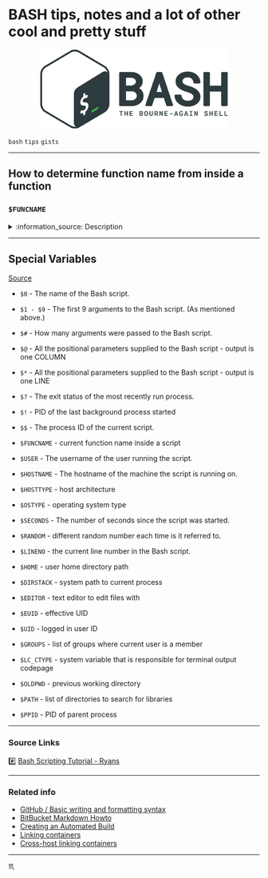 # BASH tips, notes and a lot of other cool and pretty stuff #

<p align="center">
  <img src="../assets/img/bash-logo-web.png" alt="Bash Logo" />
</p>

`bash` `tips` `gists`

---

## How to determine function name from inside a function  ##

### `$FUNCNAME` ###

<details>
<summary>:information_source: Description</summary>

  An array variable containing the names of all shell functions currently in the execution call stack.
The element with index 0 is the name of any currently-executing shell function.
The bottom-most element (the one with the highest index) is "main".
This variable exists only when a shell function is executing.
Assignments to `FUNCNAME` have no effect and return an error status.
If `FUNCNAME` is unset, it loses its special properties, even if it is subsequently reset.

  This variable can be used with `BASH_LINENO` and `BASH_SOURCE`.
Each element of `FUNCNAME` has corresponding elements in `BASH_LINENO` and `BASH_SOURCE`
to describe the call stack. For instance, `${FUNCNAME[$i]}` was called from
file `${BASH_SOURCE[$i+1]}` at line number `${BASH_LINENO[$i]}`.
The caller builtin displays the current call stack using this information.
</details>

---

## Special Variables ##

[Source](https://ryanstutorials.net/bash-scripting-tutorial/bash-variables.php)

- `$0` - The name of the Bash script.
- `$1 - $9` - The first 9 arguments to the Bash script. (As mentioned above.)
- `$#` - How many arguments were passed to the Bash script.
- `$@` - All the positional parameters supplied to the Bash script - output is one COLUMN
- `$*` - All the positional parameters supplied to the Bash script - output is one LINE
- `$?` - The exit status of the most recently run process.
- `$!` - PID of the last background process started
- `$$` - The process ID of the current script.

- `$FUNCNAME` - current function name inside a script
- `$USER` - The username of the user running the script.
- `$HOSTNAME` - The hostname of the machine the script is running on.
- `$HOSTTYPE` - host architecture
- `$OSTYPE` - operating system type
- `$SECONDS` - The number of seconds since the script was started.
- `$RANDOM` - different random number each time is it referred to.
- `$LINENO` - the current line number in the Bash script.
- `$HOME` - user home directory path

- `$DIRSTACK` - system path to current process
- `$EDITOR` - text editor to edit files with
- `$EUID` - effective UID
- `$UID` - logged in user ID
- `$GROUPS` - list of groups where current user is a member
- `$LC_CTYPE` - system variable that is responsible for terminal output codepage
- `$OLDPWD` - previous working directory
- `$PATH` - list of directories to search for libraries
- `$PPID` - PID of parent process

---

### Source Links ###

:hash: [Bash Scripting Tutorial - Ryans](https://ryanstutorials.net/bash-scripting-tutorial)

---

### Related info ###

 - [GitHub / Basic writing and formatting syntax](https://help.github.com/articles/basic-writing-and-formatting-syntax/)
 - [BitBucket Markdown Howto](https://bitbucket.org/tutorials/markdowndemo)
 - [Creating an Automated Build](https://docs.docker.com/docker-hub/builds/)
 - [Linking containers](https://docs.docker.com/engine/userguide/networking/default_network/dockerlinks.md)
 - [Cross-host linking containers](https://docs.docker.com/engine/admin/ambassador_pattern_linking.md)

---

:scorpius:
